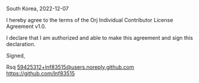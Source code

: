 South Korea, 2022-12-07

I hereby agree to the terms of the Orj Individual Contributor License
Agreement v1.0.

I declare that I am authorized and able to make this agreement and sign this
declaration.

Signed,

Rsq 59425312+lnf83515@users.noreply.github.com https://github.com/lnf83515

